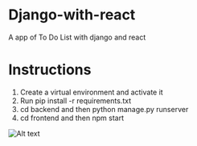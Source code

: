 # Django-with-react
A app of To Do List with django and react

# Instructions
1. Create a virtual environment and activate it
2. Run pip install -r requirements.txt
3. cd backend and then python manage.py runserver
4. cd frontend and then npm start


![Alt text]("captura.png")